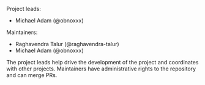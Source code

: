 Project leads:

 * Michael Adam (@obnoxxx)

Maintainers:

 * Raghavendra Talur (@raghavendra-talur)
 * Michael Adam (@obnoxxx)

The project leads help drive the development of the project and coordinates with
other projects. Maintainers have administrative rights to the repository and can
merge PRs.
